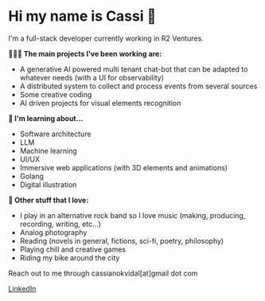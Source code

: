 # Hi my name is Cassi 🐣

I'm a full-stack developer currently working in R2 Ventures.

**🧑🏻‍💻 The main projects I've been working are:**

- A generative AI powered multi tenant chat-bot that can be adapted to whatever needs (with a UI for observability)
- A distributed system to collect and process events from several sources
- Some creative coding
- AI driven projects for visual elements recognition

**🌻 I'm learning about...**

- Software architecture
- LLM
- Machine learning
- UI/UX
- Immersive web applications (with 3D elements and animations)
- Golang
- Digital illustration

**🦄 Other stuff that I love:**

- I play in an alternative rock band so I love music (making, producing, recording, writing, etc...)
- Analog photography
- Reading (novels in general, fictions, sci-fi, poetry, philosophy)
- Playing chill and creative games
- Riding my bike around the city

Reach out to me through cassianokvidal[at]gmail dot com

[LinkedIn](https://www.linkedin.com/in/cassiano-kruchelski)
